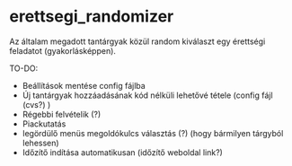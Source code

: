 # erettsegi_randomizer
Az általam megadott tantárgyak közül random kiválaszt egy érettségi feladatot (gyakorlásképpen).

TO-DO:
  - Beállítások mentése config fájlba
  - Új tantárgyak hozzáadásának kód nélküli lehetővé tétele (config fájl (cvs?) )
  - Régebbi felvételik (?) 
  - Piackutatás
  - legördülő menüs megoldókulcs választás (?) (hogy bármilyen tárgyból lehessen)
  - Időzítő indítása automatikusan (időzítő weboldal link?)
